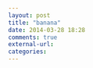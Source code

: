 ```yaml
---
layout: post
title: "banana"
date: 2014-03-28 18:28
comments: true
external-url: 
categories: 
---
```

